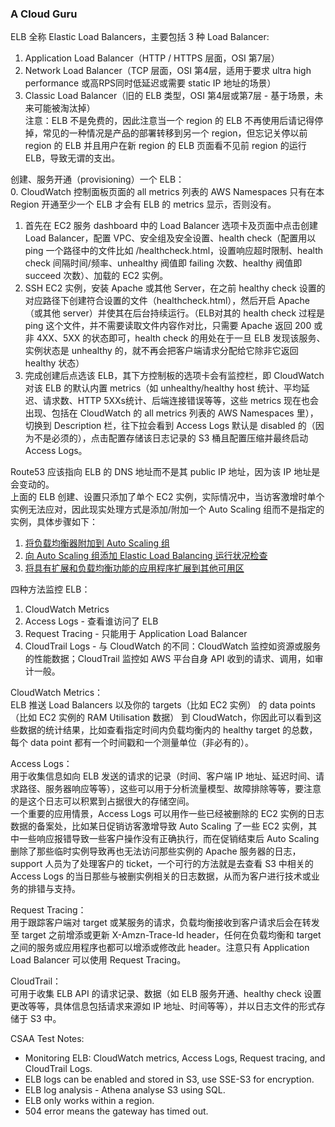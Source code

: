 ### A Cloud Guru
ELB 全称 Elastic Load Balancers，主要包括 3 种 Load Balancer:  
1. Application Load Balancer（HTTP / HTTPS 层面，OSI 第7层）
2. Network Load Balancer（TCP 层面，OSI 第4层，适用于要求 ultra high performance 或高RPS同时低延迟或需要 static IP 地址的场景）
3. Classic Load Balancer（旧的 ELB 类型，OSI 第4层或第7层 - 基于场景，未来可能被淘汰掉）  
注意：ELB 不是免费的，因此注意当一个 region 的 ELB 不再使用后请记得停掉，常见的一种情况是产品的部署转移到另一个 region，但忘记关停以前 region 的 ELB 并且用户在新 region 的 ELB 页面看不见前 region 的运行 ELB，导致无谓的支出。
  
创建、服务开通（provisioning）一个 ELB：  
0. CloudWatch 控制面板页面的 all metrics 列表的 AWS Namespaces 只有在本 Region 开通至少一个 ELB 才会有 ELB 的 metrics 显示，否则没有。
1. 首先在 EC2 服务 dashboard 中的 Load Balancer 选项卡及页面中点击创建 Load Balancer，配置 VPC、安全组及安全设置、health check（配置用以 ping 一个路径中的文件比如 /healthcheck.html，设置响应超时限制、health check 间隔时间/频率、unhealthy 阀值即 failing 次数、healthy 阀值即 succeed 次数）、加载的 EC2 实例。
2. SSH EC2 实例，安装 Apache 或其他 Server，在之前 healthy check 设置的对应路径下创建符合设置的文件（healthcheck.html），然后开启 Apache（或其他 server）并使其在后台持续运行。（ELB对其的 health check 过程是 ping 这个文件，并不需要读取文件内容作对比，只需要 Apache 返回 200 或非 4XX、5XX 的状态即可，health check 的用处在于一旦 ELB 发现该服务、实例状态是 unhealthy 的，就不再会把客户端请求分配给它除非它返回 healthy 状态）
3. 完成创建后点选该 ELB，其下方控制板的选项卡会有监控栏，即 CloudWatch 对该 ELB 的默认内置 metrics（如 unhealthy/healthy host 统计、平均延迟、请求数、HTTP 5XXs统计、后端连接错误等等，这些 metrics 现在也会出现、包括在 CloudWatch 的 all metrics 列表的 AWS Namespaces 里），切换到 Description 栏，往下拉会看到 Access Logs 默认是 disabled 的（因为不是必须的），点击配置存储该日志记录的 S3 桶且配置压缩并最终启动 Access Logs。
  
Route53 应该指向 ELB 的 DNS 地址而不是其 public IP 地址，因为该 IP 地址是会变动的。  
上面的 ELB 创建、设置只添加了单个 EC2 实例，实际情况中，当访客激增时单个实例无法应对，因此现实处理方式是添加/附加一个 Auto Scaling 组而不是指定的实例，具体步骤如下：  
1. [将负载均衡器附加到 Auto Scaling 组](https://docs.aws.amazon.com/zh_cn/autoscaling/ec2/userguide/attach-load-balancer-asg.html)
2. [向 Auto Scaling 组添加 Elastic Load Balancing 运行状况检查](https://docs.aws.amazon.com/zh_cn/autoscaling/ec2/userguide/as-add-elb-healthcheck.html)
3. [将具有扩展和负载均衡功能的应用程序扩展到其他可用区](https://docs.aws.amazon.com/zh_cn/autoscaling/ec2/userguide/as-add-availability-zone.html)
  
四种方法监控 ELB：  
1. CloudWatch Metrics
2. Access Logs - 查看谁访问了 ELB
3. Request Tracing - 只能用于 Application Load Balancer
4. CloudTrail Logs - 与 CloudWatch 的不同：CloudWatch 监控如资源或服务的性能数据；CloudTrail 监控如 AWS 平台自身 API 收到的请求、调用，如审计一般。  
  
CloudWatch Metrics：  
ELB 推送 Load Balancers 以及你的 targets（比如 EC2 实例） 的 data points（比如 EC2 实例的 RAM Utilisation 数据） 到 CloudWatch，你因此可以看到这些数据的统计结果，比如查看指定时间内负载均衡内的 healthy target 的总数，每个 data point 都有一个时间戳和一个测量单位（非必有的）。  
  
Access Logs：  
用于收集信息如向 ELB 发送的请求的记录（时间、客户端 IP 地址、延迟时间、请求路径、服务器响应等等），这些可以用于分析流量模型、故障排除等等，要注意的是这个日志可以积累到占据很大的存储空间。  
一个重要的应用情景，Access Logs 可以用作一些已经被删除的 EC2 实例的日志数据的备案处，比如某日促销访客激增导致 Auto Scaling 了一些 EC2 实例，其中一些响应报错导致一些客户操作没有正确执行，而在促销结束后 Auto Scaling 删除了那些临时实例导致再也无法访问那些实例的 Apache 服务器的日志，support 人员为了处理客户的 ticket，一个可行的方法就是去查看 S3 中相关的 Access Logs 的当日那些与被删实例相关的日志数据，从而为客户进行技术或业务的排错与支持。  
  
Request Tracing：  
用于跟踪客户端对 target 或某服务的请求，负载均衡接收到客户请求后会在转发至 target 之前增添或更新 X-Amzn-Trace-Id header，任何在负载均衡和 target 之间的服务或应用程序也都可以增添或修改此 header。注意只有 Application Load Balancer 可以使用 Request Tracing。  
  
CloudTrail：  
可用于收集 ELB API 的请求记录、数据（如 ELB 服务开通、healthy check 设置更改等等，具体信息包括请求来源如 IP 地址、时间等等），并以日志文件的形式存储于 S3 中。
  
  
CSAA Test Notes:  
* Monitoring ELB: CloudWatch metrics, Access Logs, Request tracing, and CloudTrail Logs.
* ELB logs can be enabled and stored in S3, use SSE-S3 for encryption.
* ELB log analysis - Athena analyse S3 using SQL.
* ELB only works within a region.
* 504 error means the gateway has timed out. 